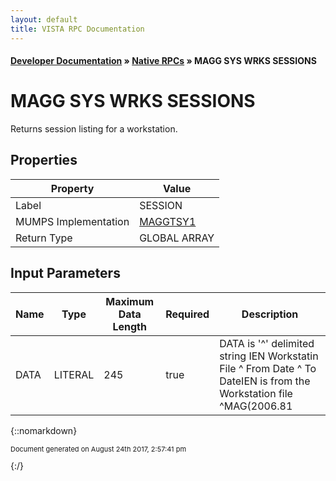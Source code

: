 ```yaml
---
layout: default
title: VISTA RPC Documentation
---
```


#### [Developer Documentation](../index) &#187; [Native RPCs](TableOfContents) &#187; MAGG SYS WRKS SESSIONS<br/>
# MAGG SYS WRKS SESSIONS

Returns session listing for a workstation.

## Properties

Property | Value
--- | ---
Label | SESSION
MUMPS Implementation | [MAGGTSY1](http://code.osehra.org/dox/Routine_MAGGTSY1_source.html)
Return Type | GLOBAL ARRAY


## Input Parameters

Name | Type | Maximum Data Length | Required | Description
--- | --- | --- | --- | ---
DATA | LITERAL | 245 | true |  DATA is &#x27;^&#x27; delimited string       IEN Workstatin File ^  From Date ^ To DateIEN is from the Workstation file ^MAG(2006.81



{::nomarkdown} <br/><p style="font-size: 11px">Document generated on August 24th 2017, 2:57:41 pm</p>{:/}